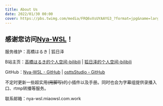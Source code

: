```yaml
---
title: About Us
date: 2022/01/30 00:00
cover: https://pbs.twimg.com/media/FRQ6vXsUYAAYG3_?format=jpg&name=large
---
```

## 感谢您访问[Nya-WSL](http://nya-wsl.com/)！

服务维护：高橋はるき | 狐日泽        

B站主页：[高橋はるき的个人空间-bilibili](https://space.bilibili.com/16748991) | [狐日泽的个人空间-bilibili](https://space.bilibili.com/8907402/)

GitHub：[Nya-WSL - GitHub](https://github.com/nya-wsl/) | [osttsStudio - GitHub](https://github.com/osttsStudio/)

不定时更新一些超实用~~(用脚写)~~的小插件以及手册。同时也会为字幕组提供录播入口、rtmp转播等服务。



联系邮箱：nya-wsl.miaowsl.com.work
